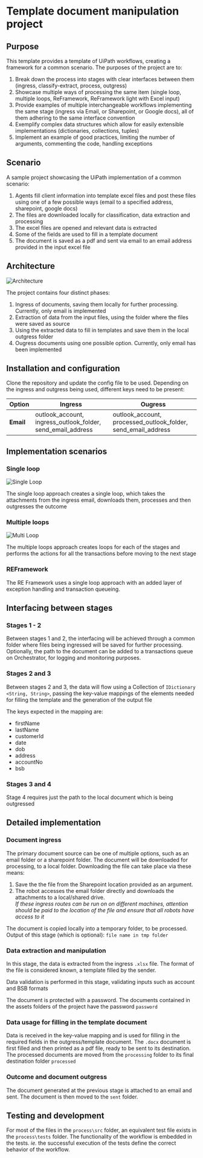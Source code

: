 # Template document manipulation project

## Purpose

This template provides a template of UiPath workflows, creating a framework for a common scenario. The purposes of the project are to:
1. Break down the process into stages with clear interfaces between them (ingress, classify-extract, process, outgress)
2. Showcase multiple ways of processing the same item (single loop, multiple loops, ReFramework, ReFramework light with Excel input)
3. Provide examples of multiple interchangeable workflows implementing the same stage (ingress via Email, or Sharepoint, or Google docs), all of them adhering to the same interface convention
4. Exemplify complex data structures which allow for easily extensible implementations (dictionaries, collections, tuples)
5. Implement an example of good practices, limiting the number of arguments, commenting the code, handling exceptions

## Scenario
A sample project showcasing the UiPath implementation of a common scenario: 
1. Agents fill client information into template excel files and post these files using one of a few possible ways (email to a specified address, sharepoint, google docs)
2. The files are downloaded locally for classification, data extraction and processing
3. The excel files are opened and relevant data is extracted
4. Some of the fields are used to fill in a template document
5. The document is saved as a pdf and sent via email to an email address provided in the input excel file

## Architecture

![Architecture](https://www.lucidchart.com/publicSegments/view/76e2eb65-d3f9-414b-a2ee-49053600a1aa/image.png)


The project contains four distinct phases:
1. Ingress of documents, saving them locally for further processing. Currently, only email is implemented
2. Extraction of data from the input files, using the folder where the files were saved as source
3. Using the extracted data to fill in templates and save them in the local outgress folder
4. Ougress documents using one possible option. Currently, only email has been implemented


## Installation and configuration

Clone the repository and update the config file to be used. Depending on the ingress and outgress being used, different keys need to be present:

|Option|Ingress|Ougress|
|---|---|---|
|**Email**|outlook_account, ingress_outlook_folder, send_email_address|outlook_account, processed_outlook_folder, send_email_address|


## Implementation scenarios

### Single loop
![Single Loop](https://www.lucidchart.com/publicSegments/view/546caffb-a502-4a5f-a9eb-f94693813805/image.png)

The single loop approach creates a single loop, which takes the attachments from the ingress email, downloads them, processes and then outgresses the outcome

### Multiple loops
![Multi Loop](https://www.lucidchart.com/publicSegments/view/ed3d773c-e6b6-4b62-9e2b-b35c79425f6b/image.png)

The multiple loops approach creates loops for each of the stages and performs the actions for all the transactions before moving to the next stage 

### REFramework
The RE Framework uses a single loop approach with an added layer of exception handling and transaction queueing.

## Interfacing between stages

### Stages 1 - 2 
Between stages 1 and 2, the interfacing will be achieved through a common folder where files being ingressed will be saved for further processing. Optionally, the path to the document can be added to a transactions queue on Orchestrator, for logging and monitoring purposes.

### Stages 2 and 3

Between stages 2 and 3, the data will flow using a Collection of `IDictionary <String, String>`, passing the key-value mappings of the elements needed for filling the template and the generation of the output file

The keys expected in the mapping are:
* firstName
* lastName
* customerId
* date
* dob
* address
* accountNo
* bsb

### Stages 3 and 4

Stage 4 requires just the path to the local document which is being outgressed

## Detailed implementation

### Document ingress

The primary document source can be one of multiple options, such as an email folder or a sharepoint folder. The document will be downloaded for processing, to a local folder. Downloading the file can take place via these means:
1. Save the the file from the Sharepoint location provided as an argument.
2. The robot accesses the email folder directly and downloads the attachments to a local/shared drive.  
*If these ingress routes can be run on on different machines, attention should be paid to the location of the file and ensure that all robots have access to it*

The document is copied locally into a temporary folder, to be processed. Output of this stage (which is optional): `file name in tmp folder`

### Data extraction and manipulation

In this stage, the data is extracted from the ingress `.xlsx` file. The format of the file is considered known, a template filled by the sender.

Data validation is performed in this stage, validating inputs such as account and BSB formats

The document is protected with a password. The documents contained in the assets folders of the project have the password `password`

### Data usage for filling in the template document 

Data is received in the key-value mapping and is used for filling in the required fields in the outgress/template document. The `.docx` document is first filled and then printed as a pdf file, ready to be sent to its destination. The processed documents are moved from the `processing` folder to its final destination folder `processed`

### Outcome and document outgress
The document generated at the previous stage is attached to an email and sent. The document is then moved to the `sent` folder.


## Testing and development

For most of the files in the `process\src` folder, an equivalent test file exists in the `process\tests` folder. The functionality of the workflow is embedded in the tests. _ie._ the successful execution of the tests define the correct behavior of the workflow.

